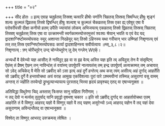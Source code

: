 +++
title = "०२"

+++
सीद होतः ॥ इत्य् एवाह चतुर्व्रतस् तिस्रश् चत्वारि हीषोः पर्णानि त्रिव्रतस् तिस्रस् त्रिषन्धिर् हीषुः शृङ्गं शल्यः कुल्मलं द्विव्रतस् तिस्रो द्विषन्धिर् हीषुः शल्यश् च कुल्मलं चैकव्रतस् तिस्र एका ह्य् एवेषुर् एषा वै परोवरीयसी दीक्षा कनीयो व्रतम् उपैति ज्यायांसं लोकम् अभिजयत्य् एकव्रतस् तिस्रो द्विव्रतस् तिस्रस् त्रिव्रतस् तिस्रश् चतुर्व्रतस् तिस्र एषा वा उत्क्रामन्ती स्वर्गकामस्योत्तरमुत्तरं श्वःश्वः श्रेयान् भवति य एवं वेद यद् द्वादशाग्निष्टोमस्योपसदः स्युर् अशान्ता निदहेयुर् यत् तिस्रो ऽहिनस्य यथा गरीयान् भार उष्णिहां निशृणात्य् एवं तत् तत् तिस्र एवाग्निष्टोमस्योपसदः कार्या द्वादशाहिनस्य सवीर्यत्वाय ॥म्स्_३,८।२॥  
निशृणात्य् : फ़्न् चोर्रेच्तुरेन् उन्द् चोन्जेच्तुरेन् ज़ु देम् गन्ज़ेन् Wएर्क्।  
    
अभ्यर्धो वै देवेभ्यो यज्ञ आसीत् ते नाविदुर् इह वा स इह वेत्य् अस्ति यज्ञ इति त्व् अविदुस् तेन वै संसृष्टिम् ऐछंस् तं प्रैषम् ऐछन् तन् नाविन्दंस् तं वयांस्य् उपर्युपरि नात्ययतंस् तम् इन्द्र उपर्युपर्य् अत्यक्रामत् तम् अचायत् सो ऽवेद् अचिकेद् वै मेति सो ऽब्रवीत् को ऽसा इत्य् अहं दुर्गे हन्तेत्य् अथ कस् त्वम् असीत्य् अहं दुर्गाद् आहर्तेति सो ऽब्रवीद् दुर्गे वै हन्तावोचथा अयं वराह आमुख एकविंशत्याः पुरां पारे ऽश्ममयीनां तस्मिन्न् असुराणां वसु वामम् अन्तस् तं जहीति तस्येन्द्रो द्रुम्भूल्याभ्यायत्य पुरस्ताद् भित्त्वा हृदयं प्रावृश्चद् एतद् वा एषाभ्यनूक्ता ॥  
    
अतिविद्धा विथुरेणा चिद् अस्तास् त्रिःसप्त सानु संहिता गिरीणाम् ।  
न तद् देवो न मर्त्यस् तुतुर्याद् यानि प्रवृद्धो वृषभश् चकार ॥ इति सो ऽब्रवीद् दुर्गाद् वा आहर्तावोचथा एतम् आहरेति तं वै विष्णुर् आहरद् यज्ञो वै विष्णुर् यज्ञो वै तद् यज्ञम् असुरेभ्यो ऽध्य् आहरद् यज्ञेन वै तद् यज्ञं देवा असुराणाम् अविन्दन्तैतद् वा एषाभ्यनूक्ता ॥  
    
विश्वेत् ता विष्णुर् आभरद् उरुक्रमस् त्वेषितः ।  
